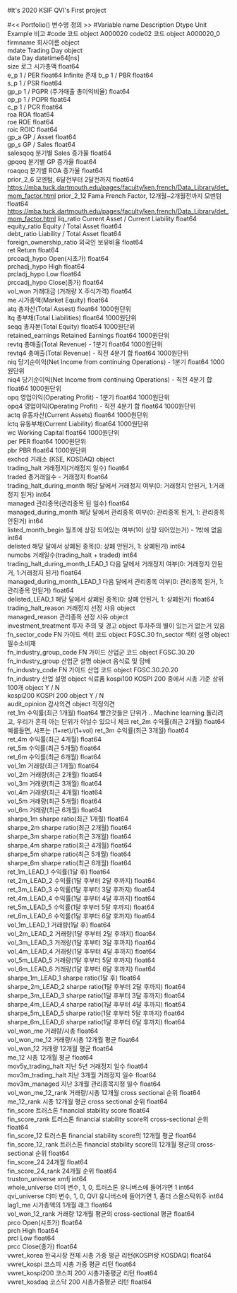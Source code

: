 #It's 2020 KSIF QVI's First project

#<< Portfolio() 변수명 정의 >>
#Variable name	Description	Dtype	Unit	Example	비고
#code	코드	object		A000020	
code02	코드	object		A000020_0	
firmname	회사이름	object			
mdate	Trading Day	object			
date	Day	datetime64[ns]			
size	로그 시가총액	float64			
e_p	1 / PER	float64			Infinite 존재
b_p	1 / PBR	float64			
s_p	1 / PSR	float64			
gp_p	1 / PGPR (주가매출 총이익비율)	float64			
op_p	1 / POPR	float64			
c_p	1 / PCR	float64			
roa	ROA	float64			
roe	ROE	float64			
roic	ROIC	float64			
gp_a	GP / Asset	float64			
gp_s	GP / Sales	float64			
salesqoq	분기별 Sales 증가율	float64			
gpqoq	분기별 GP 증가율	float64			
roaqoq	분기별 ROA 증가율	float64			
prior_2_6	모멘텀, 6달전부터 2달전까지	float64			https://mba.tuck.dartmouth.edu/pages/faculty/ken.french/Data_Library/det_mom_factor.html
prior_2_12	Fama French Factor, 12개월~2개월전까지 모멘텀	float64			https://mba.tuck.dartmouth.edu/pages/faculty/ken.french/Data_Library/det_mom_factor.html
liq_ratio	Current Asset / Current Liability	float64			
equity_ratio	Equity / Total Asset	float64			
debt_ratio	Liability / Total Asset	float64			
foreign_ownership_ratio	외국인 보유비율	float64			
ret	Return	float64			
prcoadj_hypo	Open(시초가)	float64			
prchadj_hypo	High	float64			
prcladj_hypo	Low	float64			
prccadj_hypo	Close(종가)	float64			
vol_won	거래대금 (거래량 X 주식가격)	float64			
me	시가총액(Market Equity)	float64			
atq	총자산(Total Assest)	float64	1000원단위		
ltq	총부채(Total Liabilities)	float64	1000원단위		
seqq	총자본(Total Equity)	float64	1000원단위		
retained_earnings	Retained Earnings	float64	1000원단위		
revtq	총매출(Total Revenue) - 1분기	float64	1000원단위		
revtq4	총매출(Total Revenue) - 직전 4분기 합	float64	1000원단위		
niq	당기순이익(Net Income from continuing Operations) - 1분기	float64	1000원단위		
niq4	당기순이익(Net Income from continuing Operations) - 직전 4분기 합	float64	1000원단위		
opq	영업이익(Operating Profit) - 1분기	float64	1000원단위		
opq4	영업이익(Operating Profit) - 직전 4분기 합	float64	1000원단위		
actq	유동자산(Current Assets)	float64	1000원단위		
lctq	유동부채(Current Liability)	float64	1000원단위		
wc	Working Capital	float64	1000원단위		
per	PER	float64	1000원단위		
pbr	PBR	float64	1000원단위		
exchcd	거래소 (KSE, KOSDAQ)	object			
trading_halt	거래정지(거래정지 일수)	float64			
traded	총거래일수  - 거래정지	float64			
trading_halt_during_month	해당 달에서 거래정지 여부(0: 거래정지 안된거, 1:거래정지 된거)	int64			
managed	관리종목(관리종목 된 일수)	float64			
managed_during_month	해당 달에서 관리종목 여부(0: 관리종목 된거, 1: 관리종목 안된거)	int64			
listed_month_begin	월초에 상장 되어있는 여부(1이 상장 되어있는거) - 1밖에 없음	int64			
delisted	해당 달에서 상폐된 종목(0: 상폐 안된거, 1: 상폐된거)	int64			
numobs	거래일수(trading_halt + traded)	int64			
trading_halt_during_month_LEAD_1	다음 달에서 거래정지 여부(0: 거래정지 안된거, 1:거래정지 된거)	float64			
managed_during_month_LEAD_1	다음 달에서 관리종목 여부(0: 관리종목 된거, 1: 관리종목 안된거)	float64			
delisted_LEAD_1	해당 달에서 상폐된 종목(0: 상폐 안된거, 1: 상폐된거)	float64			
trading_halt_reason	거래정지 선정 사유	object			
managed_reason	관리종목 선정 사유	object			
investment_treatment	투자 주의 및 경고	object			투자주의 별이 있는거 없는거 있음
fn_sector_code	FN 가이드 섹터 코드	object		FGSC.30	
fn_sector	섹터 설명	object		필수소비재	
fn_industry_group_code	FN 가이드 산업군 코드	object		FGSC.30.20	
fn_industry_group	산업군 설명	object		음식료 및 담배	
fn_industry_code	FN 가이드 산업 코드	object		FGSC.30.20.20	
fn_industry	산업 설명	object		식료품	
kospi100	KOSPI 200 중에서 시총 기준 상위 100개	object		Y / N	
kospi200	KOSPI 200	object		Y / N	
audit_opinion	감사의견	object		적정의견	
ret_1m	수익률(최근 1개월)	float64			빨간것들은 단위가 .. Machine learning 돌리려고, 우리가 흔히 아는 단위가 아닐수 있으니 체크
ret_2m	수익률(최근 2개월)	float64			예를들면, 샤프는 (1+ret)/(1+vol)
ret_3m	수익률(최근 3개월)	float64			
ret_4m	수익률(최근 4개월)	float64			
ret_5m	수익률(최근 5개월)	float64			
ret_6m	수익률(최근 6개월)	float64			
vol_1m	거래량(최근 1개월)	float64			
vol_2m	거래량(최근 2개월)	float64			
vol_3m	거래량(최근 3개월)	float64			
vol_4m	거래량(최근 4개월)	float64			
vol_5m	거래량(최근 5개월)	float64			
vol_6m	거래량(최근 6개월)	float64			
sharpe_1m	sharpe ratio(최근 1개월)	float64			
sharpe_2m	sharpe ratio(최근 2개월)	float64			
sharpe_3m	sharpe ratio(최근 3개월)	float64			
sharpe_4m	sharpe ratio(최근 4개월)	float64			
sharpe_5m	sharpe ratio(최근 5개월)	float64			
sharpe_6m	sharpe ratio(최근 6개월)	float64			
ret_1m_LEAD_1	수익률(1달 후)	float64			
ret_2m_LEAD_2	수익률(1달 후부터 2달 후까지)	float64			
ret_3m_LEAD_3	수익률(1달 후부터 3달 후까지)	float64			
ret_4m_LEAD_4	수익률(1달 후부터 4달 후까지)	float64			
ret_5m_LEAD_5	수익률(1달 후부터 5달 후까지)	float64			
ret_6m_LEAD_6	수익률(1달 후부터 6달 후까지)	float64			
vol_1m_LEAD_1	거래량(1달 후)	float64			
vol_2m_LEAD_2	거래량(1달 후부터 2달 후까지)	float64			
vol_3m_LEAD_3	거래량(1달 후부터 3달 후까지)	float64			
vol_4m_LEAD_4	거래량(1달 후부터 4달 후까지)	float64			
vol_5m_LEAD_5	거래량(1달 후부터 5달 후까지)	float64			
vol_6m_LEAD_6	거래량(1달 후부터 6달 후까지)	float64			
sharpe_1m_LEAD_1	sharpe ratio(1달 후)	float64			
sharpe_2m_LEAD_2	sharpe ratio(1달 후부터 2달 후까지)	float64			
sharpe_3m_LEAD_3	sharpe ratio(1달 후부터 3달 후까지)	float64			
sharpe_4m_LEAD_4	sharpe ratio(1달 후부터 4달 후까지)	float64			
sharpe_5m_LEAD_5	sharpe ratio(1달 후부터 5달 후까지)	float64			
sharpe_6m_LEAD_6	sharpe ratio(1달 후부터 6달 후까지)	float64			
vol_won_me	거래량/시총	float64			
vol_won_me_12	거래량/시총 12개월 평균	float64			
vol_won_12	거래량 12개월 평균	float64			
me_12	시총 12개월 평균	float64			
mov5y_trading_halt	지난 5년 거래정지 일수	float64			
mov3m_trading_halt	지난 3개월 거래정지 일수	float64			
mov3m_managed	지난 3개월 관리종목지정 일수	float64			
vol_won_me_12_rank	거래량/시총 12개월 cross sectional 순위	float64			
me_12_rank	시총 12개월 평균 cross sectional 순위	float64			
fin_score	트러스톤 financial stability score	float64			
fin_score_rank	트러스톤 financial stability score의 cross-sectional 순위	float64			
fin_score_12	트러스톤 financial stability score의 12개월 평균	float64			
fin_score_12_rank	트러스톤 financial stability score의 12개월 평균의 cross-sectional 순위	float64			
fin_score_24	24개월	float64			
fin_score_24_rank	24개월 순위	float64			
truston_universe	xmfj	int64			
whole_universe	더미 변수, 1, 0, 트러스톤 유니버스에 들어가면 1	int64			
qvi_universe	더미 변수, 1, 0, QVI 유니버스에 들어가면 1, 좀더 스몰스탁위주	int64			
lag1_me	시가총액의 1개월 래그	float64			
vol_won_12_rank	거래량 12개월 평균의 cross-sectional 평균	float64			
prco	Open(시초가)	float64			
prch	High	float64			
prcl	Low	float64			
prcc	Close(종가)	float64			
vwret_korea	한국시장 전체 시총 가중 평균 리턴(KOSPI랑 KOSDAQ)	float64			
vwret_kospi	코스피 시총 가중 평균 리턴	float64			
vwret_kospi200	코스피 200 시총가중평균 리턴	float64			
vwret_kosdaq	코스닥 200 시총가중평균 리턴	float64			
